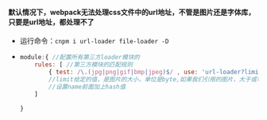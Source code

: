 #### 默认情况下，webpack无法处理css文件中的url地址，不管是图片还是字体库，只要是url地址，都处理不了

- 运行命令：`cnpm i url-loader file-loader -D`

- ```javascript
  module:{ //配置所有第三方loader模块的
      rules: [ //第三方模块的匹配规则
          { test: /\.(jpg|png|gif|bmp|jpeg)$/ , use: 'url-loader?limit=7631&name=[hash:8]-[name].[ext]'}//处理图片路径的loader
          //limit给定的值，是图片的大小，单位是byte,如果我们引用的图片，大于或等于给定的limit值，则不会被转为base64格式的字符串，如果图片小于给定的limit值，则会被转为base64的字符串
          //设置name前面加上hash值
      ]
      
  }
  ```

